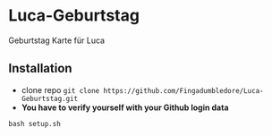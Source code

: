 # Luca-Geburtstag
Geburtstag Karte für Luca

## Installation
* clone repo `git clone https://github.com/Fingadumbledore/Luca-Geburtstag.git`
* **You have to verify yourself with your Github login data**




`
 bash setup.sh
`
